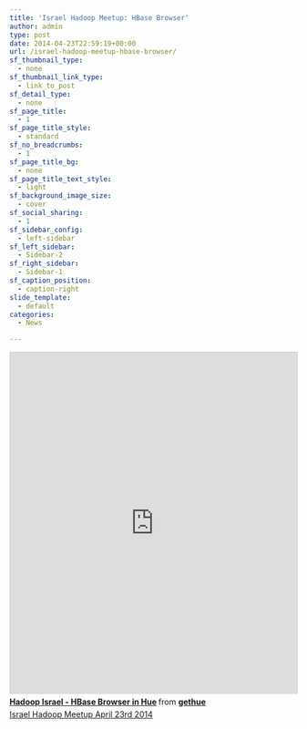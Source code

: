 ```yaml
---
title: 'Israel Hadoop Meetup: HBase Browser'
author: admin
type: post
date: 2014-04-23T22:59:19+00:00
url: /israel-hadoop-meetup-hbase-browser/
sf_thumbnail_type:
  - none
sf_thumbnail_link_type:
  - link_to_post
sf_detail_type:
  - none
sf_page_title:
  - 1
sf_page_title_style:
  - standard
sf_no_breadcrumbs:
  - 1
sf_page_title_bg:
  - none
sf_page_title_text_style:
  - light
sf_background_image_size:
  - cover
sf_social_sharing:
  - 1
sf_sidebar_config:
  - left-sidebar
sf_left_sidebar:
  - Sidebar-2
sf_right_sidebar:
  - Sidebar-1
sf_caption_position:
  - caption-right
slide_template:
  - default
categories:
  - News

---
```

<iframe style="border: 1px solid #CCC; border-width: 1px 1px 0; margin-bottom: 5px; max-width: 100%;" src="http://www.slideshare.net/slideshow/embed_code/33868566" height="600" width="900" allowfullscreen="" frameborder="0" marginwidth="0" marginheight="0" scrolling="no"></iframe>

<div style="margin-bottom: 5px;">
  <strong> <a title="Hadoop Israel - HBase Browser in Hue" href="https://fr.slideshare.net/gethue/hadoop-israel" target="_blank" rel="noopener noreferrer">Hadoop Israel - HBase Browser in Hue</a> </strong> from <strong><a href="http://www.slideshare.net/gethue" target="_blank" rel="noopener noreferrer">gethue</a></strong>
</div>

<div style="margin-bottom: 5px;">
  <a href="http://www.meetup.com/HadoopIsrael/events/161701092/">Israel Hadoop Meetup April 23rd 2014</a>
</div>
